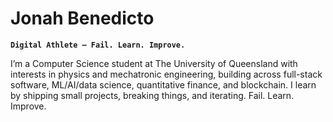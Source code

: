 # Jonah Benedicto

**`Digital Athlete — Fail. Learn. Improve.`**

I’m a Computer Science student at The University of Queensland with interests in physics and mechatronic engineering, building across full-stack software, ML/AI/data science, quantitative finance, and blockchain. I learn by shipping small projects, breaking things, and iterating. Fail. Learn. Improve.
